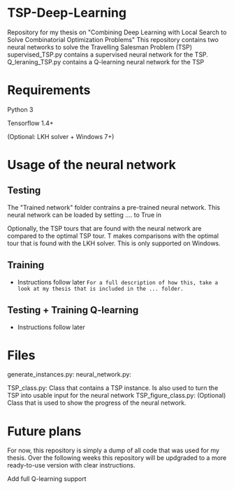 # TSP-Deep-Learning
Repository for my thesis on "Combining Deep Learning with Local Search to Solve Combinatorial Optimization Problems"
This repository contains two neural networks to solve the Travelling Salesman Problem (TSP)
supervised_TSP.py contains a supervised neural network for the TSP.
Q_leraning_TSP.py contains a Q-learning neural network for the TSP


# Requirements
Python 3

Tensorflow 1.4+

(Optional: LKH solver + Windows 7+)


# Usage of the neural network

## Testing 
The "Trained network" folder contrains a pre-trained neural network. This neural network can be loaded by setting .... to True in 

Optionally, the TSP tours that are found with the neural network are compared to the optimal TSP tour. T makes comparisons with the optimal tour that is found with the LKH solver. This is only supported on Windows. 

## Training
- Instructions follow later
`For a full description of how this, take a look at my thesis that is included in the ... folder.`

## Testing + Training Q-learning
- Instructions follow later

# Files
generate_instances.py: 
neural_network.py: 

TSP_class.py: Class that contains a TSP instance. Is also used to turn the TSP into usable input for the neural network
TSP_figure_class.py: (Optional) Class that is used to show the progress of the neural network.




# Future plans
For now, this repository is simply a dump of all code that was used for my thesis.
Over the following weeks this repository will be updgraded to a more ready-to-use version with clear instructions.

Add full Q-learning support


